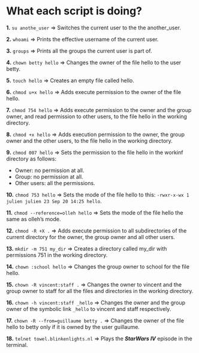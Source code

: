 # What each script is doing?

**1.** `su anothe_user` => Switches the current user to the the another_user.

**2.** `whoami` => Prints the effective username of the current user.

**3.** `groups` => Prints all the groups the current user is part of.

**4.** `chown betty hello` => Changes the owner of the file hello to the user betty.

**5.** `touch hello` => Creates an empty file called hello.

**6.** `chmod u+x hello` => Adds execute permission to the owner of the file hello.

**7.** `chmod 754 hello` => Adds execute permission to the owner and the group owner, and read permission to other users, to the file hello in the working directory.

**8.** `chmod +x hello` => Adds execution permission to the owner, the group owner and the other users, to the file hello in the working directory.

**9.** `chmod 007 hello` => Sets the permission to the file hello in the workinf directory  as follows:
- Owner: no permission at all.
- Group: no permission at all.
- Other users: all the permissions.

**10.** `chmod 753 hello` => Sets the mode of the file hello to this: `-rwxr-x-wx 1 julien julien 23 Sep 20 14:25 hello`.

**11.** `chmod --reference=olleh hello` => Sets the mode of the file hello the same as olleh’s mode.

**12.** `chmod -R +X .` => Adds execute permission to all subdirectories of the current directory for the owner, the group owner and all other users.

**13.** `mkdir -m 751 my_dir` => Creates a directory called my_dir with permissions 751 in the working directory.

**14.** `chown :school hello` => Changes the group owner to school for the file hello.

**15.** `chown -R vincent:staff .` => Changes the owner to vincent and the group owner to staff for all the files and directories in the working directory.

**16.** `chown -h vincent:staff _hello` => Changes the owner and the group owner of the symbolic link `_hello` to vincent and staff respectively.

**17.** `chown -R --from=guillaume betty .` => Changes the owner of the file hello to betty only if it is owned by the user guillaume.

**18.** `telnet towel.blinkenlights.nl` => Plays the ***StarWars IV*** episode in the terminal.
